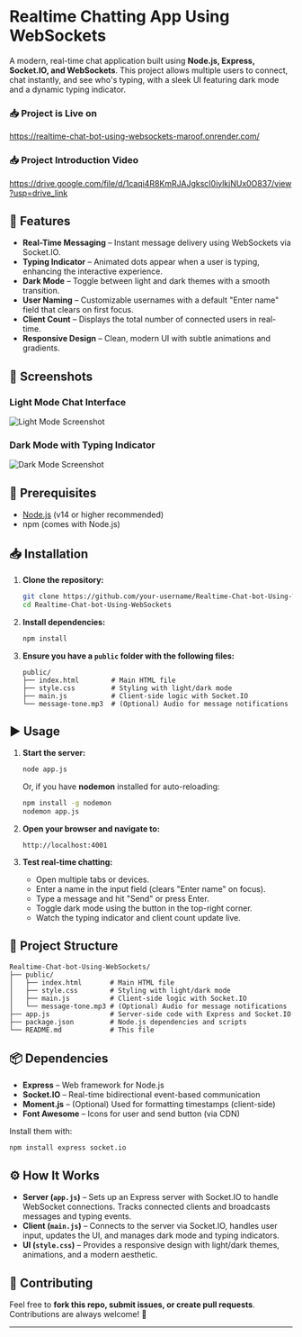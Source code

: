 # Realtime Chatting App Using WebSockets  

A modern, real-time chat application built using **Node.js, Express, Socket.IO, and WebSockets**. This project allows multiple users to connect, chat instantly, and see who's typing, with a sleek UI featuring dark mode and a dynamic typing indicator.  

### 📥 Project is Live on

https://realtime-chat-bot-using-websockets-maroof.onrender.com/

### 📥 Project Introduction Video

https://drive.google.com/file/d/1caqi4R8KmRJAJgkscI0iylkjNUx0O837/view?usp=drive_link 


## 🚀 Features  
- **Real-Time Messaging** – Instant message delivery using WebSockets via Socket.IO.  
- **Typing Indicator** – Animated dots appear when a user is typing, enhancing the interactive experience.  
- **Dark Mode** – Toggle between light and dark themes with a smooth transition.  
- **User Naming** – Customizable usernames with a default "Enter name" field that clears on first focus.  
- **Client Count** – Displays the total number of connected users in real-time.  
- **Responsive Design** – Clean, modern UI with subtle animations and gradients.  

## 📸 Screenshots  

### Light Mode Chat Interface  
![Light Mode Screenshot](light.png)  

### Dark Mode with Typing Indicator  
![Dark Mode Screenshot](dark.png)  

## 🔧 Prerequisites  
- [Node.js](https://nodejs.org/) (v14 or higher recommended)  
- npm (comes with Node.js)  

## 📥 Installation  

1. **Clone the repository:**  
   ```bash
   git clone https://github.com/your-username/Realtime-Chat-bot-Using-WebSockets.git
   cd Realtime-Chat-bot-Using-WebSockets
   ```  

2. **Install dependencies:**  
   ```bash
   npm install
   ```  

3. **Ensure you have a `public` folder with the following files:**  
   ```
   public/
   ├── index.html        # Main HTML file
   ├── style.css         # Styling with light/dark mode
   ├── main.js           # Client-side logic with Socket.IO
   └── message-tone.mp3  # (Optional) Audio for message notifications
   ```  

## ▶️ Usage  

1. **Start the server:**  
   ```bash
   node app.js
   ```  
   Or, if you have **nodemon** installed for auto-reloading:  
   ```bash
   npm install -g nodemon
   nodemon app.js
   ```  

2. **Open your browser and navigate to:**  
   ```
   http://localhost:4001
   ```  

3. **Test real-time chatting:**  
   - Open multiple tabs or devices.  
   - Enter a name in the input field (clears "Enter name" on focus).  
   - Type a message and hit "Send" or press Enter.  
   - Toggle dark mode using the button in the top-right corner.  
   - Watch the typing indicator and client count update live.  

## 📂 Project Structure  

```
Realtime-Chat-bot-Using-WebSockets/
├── public/
│   ├── index.html       # Main HTML file
│   ├── style.css        # Styling with light/dark mode
│   ├── main.js          # Client-side logic with Socket.IO
│   └── message-tone.mp3 # (Optional) Audio for message notifications
├── app.js               # Server-side code with Express and Socket.IO
├── package.json         # Node.js dependencies and scripts
└── README.md            # This file
```

## 📦 Dependencies  

- **Express** – Web framework for Node.js  
- **Socket.IO** – Real-time bidirectional event-based communication  
- **Moment.js** – (Optional) Used for formatting timestamps (client-side)  
- **Font Awesome** – Icons for user and send button (via CDN)  

Install them with:  
```bash
npm install express socket.io
```  

## ⚙️ How It Works  

- **Server (`app.js`)** – Sets up an Express server with Socket.IO to handle WebSocket connections. Tracks connected clients and broadcasts messages and typing events.  
- **Client (`main.js`)** – Connects to the server via Socket.IO, handles user input, updates the UI, and manages dark mode and typing indicators.  
- **UI (`style.css`)** – Provides a responsive design with light/dark themes, animations, and a modern aesthetic.  

## 🤝 Contributing  

Feel free to **fork this repo, submit issues, or create pull requests**. Contributions are always welcome! 🚀  

---
